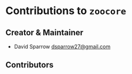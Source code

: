 # Contributions to `zoocore`

## Creator & Maintainer

* David Sparrow <dsparrow27@gmail.com>


## Contributors
